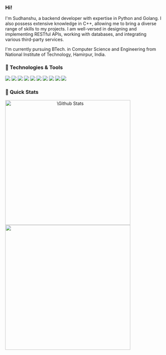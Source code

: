 ### Hi!

<!--
**sudhanshu-k/sudhanshu-k** is a ✨ _special_ ✨ repository because its `README.md` (this file) appears on your GitHub profile.
Here are some ideas to get you started:

- 🔭 I’m currently working on ...
- 🌱 I’m currently learning ...
- 👯 I’m looking to collaborate on ...
- 🤔 I’m looking for help with ...
- 💬 Ask me about ...
- 📫 How to reach me: ...
- 😄 Pronouns: ...
- ⚡ Fun fact: ...
-->
I'm Sudhanshu, a backend developer with expertise in Python and Golang. I also possess extensive knowledge in C++, allowing me to bring a diverse range of skills to my projects. I am well-versed in designing and implementing RESTful APIs, working with databases, and integrating various third-party services.

I'm currently pursuing BTech. in Computer Science and Engineering from National Institute of Technology, Hamirpur, India.

### 🔧 Technologies & Tools
![](https://img.shields.io/badge/Code-C-informational?style=flat&logo=c&logoColor=white&color=2bbc8a)
![](https://img.shields.io/badge/Code-C++-informational?style=flat&logo=cplusplus&logoColor=white&color=2bbc8a)
![](https://img.shields.io/badge/Code-Python-informational?style=flat&logo=python&logoColor=white&color=2bbc8a)
![](https://img.shields.io/badge/Framework-Django-informational?style=flat&logo=django&logoColor=white&color=2bbc8a)
![](https://img.shields.io/badge/Framework-Flask-informational?style=flat&logo=flask&logoColor=white&color=2bbc8a)
![](https://img.shields.io/badge/Code-Golang-informational?style=flat&logo=go&logoColor=white&color=2bbc8a)
![](https://img.shields.io/badge/Framework-Fiber-informational?style=flat&logo=fiber&logoColor=white&color=2bbc8a)
![](https://img.shields.io/badge/Tools-MySQL-informational?style=flat&logo=mysql&logoColor=white&color=2bbc8a)
![](https://img.shields.io/badge/Tools-PostgreSQL-informational?style=flat&logo=postgresql&logoColor=white&color=2bbc8a)
![](https://img.shields.io/badge/Tools-Reddis-informational?style=flat&logo=redis&logoColor=white&color=2bbc8a)


### 🚀 Quick Stats
<p align="center">
<img width="400" align="left" src="https://github-readme-stats.vercel.app/api?username=sudhanshu-k&show_icons=true&theme=transparent" alt="\Github Stats" />

<img width="400" align="left" src="https://github-readme-stats.vercel.app/api/top-langs/?username=sudhanshu-k&show_icons=true&hide_progress=true&theme=transparent" />
</p>
